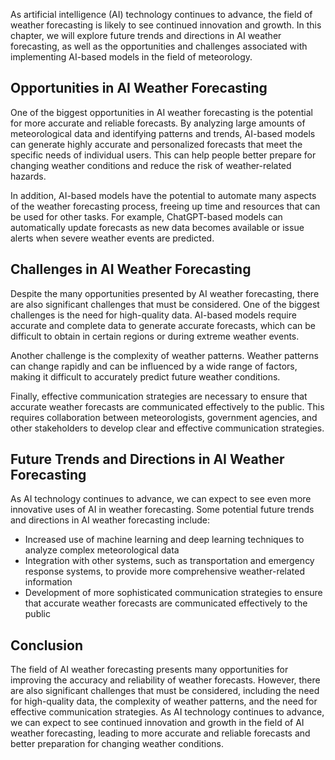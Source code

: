 

As artificial intelligence (AI) technology continues to advance, the field of weather forecasting is likely to see continued innovation and growth. In this chapter, we will explore future trends and directions in AI weather forecasting, as well as the opportunities and challenges associated with implementing AI-based models in the field of meteorology.

Opportunities in AI Weather Forecasting
---------------------------------------

One of the biggest opportunities in AI weather forecasting is the potential for more accurate and reliable forecasts. By analyzing large amounts of meteorological data and identifying patterns and trends, AI-based models can generate highly accurate and personalized forecasts that meet the specific needs of individual users. This can help people better prepare for changing weather conditions and reduce the risk of weather-related hazards.

In addition, AI-based models have the potential to automate many aspects of the weather forecasting process, freeing up time and resources that can be used for other tasks. For example, ChatGPT-based models can automatically update forecasts as new data becomes available or issue alerts when severe weather events are predicted.

Challenges in AI Weather Forecasting
------------------------------------

Despite the many opportunities presented by AI weather forecasting, there are also significant challenges that must be considered. One of the biggest challenges is the need for high-quality data. AI-based models require accurate and complete data to generate accurate forecasts, which can be difficult to obtain in certain regions or during extreme weather events.

Another challenge is the complexity of weather patterns. Weather patterns can change rapidly and can be influenced by a wide range of factors, making it difficult to accurately predict future weather conditions.

Finally, effective communication strategies are necessary to ensure that accurate weather forecasts are communicated effectively to the public. This requires collaboration between meteorologists, government agencies, and other stakeholders to develop clear and effective communication strategies.

Future Trends and Directions in AI Weather Forecasting
------------------------------------------------------

As AI technology continues to advance, we can expect to see even more innovative uses of AI in weather forecasting. Some potential future trends and directions in AI weather forecasting include:

* Increased use of machine learning and deep learning techniques to analyze complex meteorological data
* Integration with other systems, such as transportation and emergency response systems, to provide more comprehensive weather-related information
* Development of more sophisticated communication strategies to ensure that accurate weather forecasts are communicated effectively to the public

Conclusion
----------

The field of AI weather forecasting presents many opportunities for improving the accuracy and reliability of weather forecasts. However, there are also significant challenges that must be considered, including the need for high-quality data, the complexity of weather patterns, and the need for effective communication strategies. As AI technology continues to advance, we can expect to see continued innovation and growth in the field of AI weather forecasting, leading to more accurate and reliable forecasts and better preparation for changing weather conditions.
